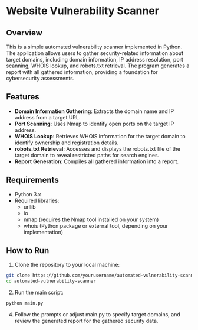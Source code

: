 # Website Vulnerability Scanner

## Overview
This is a simple automated vulnerability scanner implemented in Python. The application allows users to gather security-related information about target domains, including domain information, IP address resolution, port scanning, WHOIS lookup, and robots.txt retrieval. The program generates a report with all gathered information, providing a foundation for cybersecurity assessments.

## Features
- **Domain Information Gathering**: Extracts the domain name and IP address from a target URL.
- **Port Scanning**: Uses Nmap to identify open ports on the target IP address.
- **WHOIS Lookup**: Retrieves WHOIS information for the target domain to identify ownership and registration details.
- **robots.txt Retrieval**: Accesses and displays the robots.txt file of the target domain to reveal restricted paths for search engines.
- **Report Generation**: Compiles all gathered information into a report.


## Requirements
- Python 3.x
- Required libraries:
   - urllib
   - io
   - nmap (requires the Nmap tool installed on your system)
   - whois (Python package or external tool, depending on your implementation)

## How to Run
1. Clone the repository to your local machine:
``` bash
git clone https://github.com/yourusername/automated-vulnerability-scanner.git
cd automated-vulnerability-scanner
```
2. Run the main script:
```bash
python main.py
```
4. Follow the prompts or adjust main.py to specify target domains, and review the generated report for the gathered security data.
